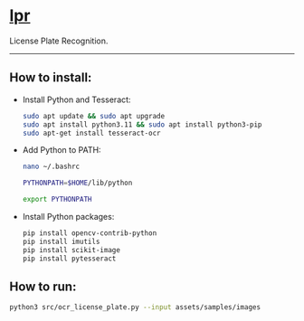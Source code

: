 # [lpr](https://github.com/dudushy/lpr)
License Plate Recognition.

---

<!-- ## Prerequisites:
- [Python 3.11.3](https://www.python.org/downloads/release/python-3113/) -->

## How to install:
- Install Python and Tesseract:
    ```bash
    sudo apt update && sudo apt upgrade
    sudo apt install python3.11 && sudo apt install python3-pip
    sudo apt-get install tesseract-ocr
    ```

- Add Python to PATH:
    ```bash
    nano ~/.bashrc
    ```

    ```bash
    PYTHONPATH=$HOME/lib/python

    export PYTHONPATH
    ```

- Install Python packages:
    ```bash
    pip install opencv-contrib-python
    pip install imutils
    pip install scikit-image
    pip install pytesseract
    ```

    <!-- pip install -r requirements.txt -->

## How to run:
```bash
python3 src/ocr_license_plate.py --input assets/samples/images
```
